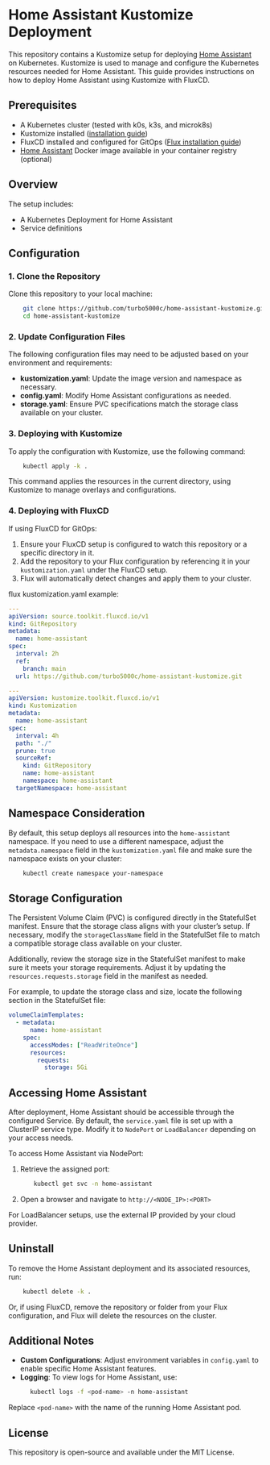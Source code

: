 # Home Assistant Kustomize Deployment

This repository contains a Kustomize setup for deploying [Home Assistant](https://www.home-assistant.io/) on Kubernetes. Kustomize is used to manage and configure the Kubernetes resources needed for Home Assistant. This guide provides instructions on how to deploy Home Assistant using Kustomize with FluxCD.

## Prerequisites

- A Kubernetes cluster (tested with k0s, k3s, and microk8s)
- Kustomize installed ([installation guide](https://kubectl.docs.kubernetes.io/installation/kustomize/))
- FluxCD installed and configured for GitOps ([Flux installation guide](https://fluxcd.io/docs/installation/))
- [Home Assistant](https://www.home-assistant.io/) Docker image available in your container registry (optional)
  
## Overview

The setup includes:

- A Kubernetes Deployment for Home Assistant
- Service definitions

## Configuration

### 1. Clone the Repository

Clone this repository to your local machine:

```bash
    git clone https://github.com/turbo5000c/home-assistant-kustomize.git
    cd home-assistant-kustomize
```

### 2. Update Configuration Files

The following configuration files may need to be adjusted based on your environment and requirements:

- **kustomization.yaml**: Update the image version and namespace as necessary.
- **config.yaml**: Modify Home Assistant configurations as needed.
- **storage.yaml**: Ensure PVC specifications match the storage class available on your cluster.

### 3. Deploying with Kustomize

To apply the configuration with Kustomize, use the following command:
```bash
    kubectl apply -k .
```
This command applies the resources in the current directory, using Kustomize to manage overlays and configurations.

### 4. Deploying with FluxCD

If using FluxCD for GitOps:

1. Ensure your FluxCD setup is configured to watch this repository or a specific directory in it.
2. Add the repository to your Flux configuration by referencing it in your `kustomization.yaml` under the FluxCD setup.
3. Flux will automatically detect changes and apply them to your cluster.

flux kustomization.yaml example:
```yaml
---
apiVersion: source.toolkit.fluxcd.io/v1
kind: GitRepository
metadata:
  name: home-assistant
spec:
  interval: 2h
  ref:
    branch: main
  url: https://github.com/turbo5000c/home-assistant-kustomize.git

---
apiVersion: kustomize.toolkit.fluxcd.io/v1
kind: Kustomization
metadata:
  name: home-assistant
spec:
  interval: 4h
  path: "./"
  prune: true
  sourceRef:
    kind: GitRepository
    name: home-assistant
    namespace: home-assistant
  targetNamespace: home-assistant
```

## Namespace Consideration

By default, this setup deploys all resources into the `home-assistant` namespace. If you need to use a different namespace, adjust the `metadata.namespace` field in the `kustomization.yaml` file and make sure the namespace exists on your cluster:

```bash
    kubectl create namespace your-namespace
```


## Storage Configuration

The Persistent Volume Claim (PVC) is configured directly in the StatefulSet manifest. Ensure that the storage class aligns with your cluster’s setup. If necessary, modify the `storageClassName` field in the StatefulSet file to match a compatible storage class available on your cluster.

Additionally, review the storage size in the StatefulSet manifest to make sure it meets your storage requirements. Adjust it by updating the `resources.requests.storage` field in the manifest as needed.

For example, to update the storage class and size, locate the following section in the StatefulSet file:

```yaml
volumeClaimTemplates:
  - metadata:
      name: home-assistant 
    spec:
      accessModes: ["ReadWriteOnce"]
      resources:
        requests:
          storage: 5Gi
```

## Accessing Home Assistant

After deployment, Home Assistant should be accessible through the configured Service. By default, the `service.yaml` file is set up with a ClusterIP service type. Modify it to `NodePort` or `LoadBalancer` depending on your access needs.

To access Home Assistant via NodePort:

1. Retrieve the assigned port:
```bash
       kubectl get svc -n home-assistant
```
2. Open a browser and navigate to `http://<NODE_IP>:<PORT>`

For LoadBalancer setups, use the external IP provided by your cloud provider.

## Uninstall

To remove the Home Assistant deployment and its associated resources, run:
```bash
    kubectl delete -k .
```
Or, if using FluxCD, remove the repository or folder from your Flux configuration, and Flux will delete the resources on the cluster.

## Additional Notes

- **Custom Configurations**: Adjust environment variables in `config.yaml` to enable specific Home Assistant features.
- **Logging**: To view logs for Home Assistant, use:
```bash
      kubectl logs -f <pod-name> -n home-assistant
```
Replace `<pod-name>` with the name of the running Home Assistant pod.

## License

This repository is open-source and available under the MIT License.
